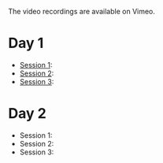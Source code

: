 The video recordings are available on Vimeo.

# Day 1

* [Session 1](https://vimeo.com/834163215): 
* [Session 2](https://vimeo.com/834173816): 
* [Session 3](https://vimeo.com/834175171):  

# Day 2

* Session 1:  
* Session 2: 
* Session 3:

